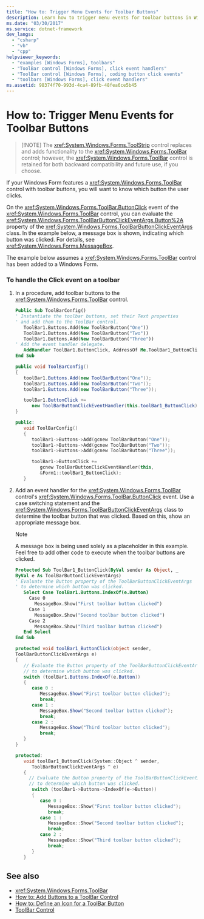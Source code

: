 ```yaml
---
title: "How to: Trigger Menu Events for Toolbar Buttons"
description: Learn how to trigger menu events for toolbar buttons in Windows Forms, by means of code samples in Visual Basic, C#, and CPP.
ms.date: "03/30/2017"
ms.service: dotnet-framework
dev_langs:
  - "csharp"
  - "vb"
  - "cpp"
helpviewer_keywords:
  - "examples [Windows Forms], toolbars"
  - "ToolBar control [Windows Forms], click event handlers"
  - "ToolBar control [Windows Forms], coding button click events"
  - "toolbars [Windows Forms], click event handlers"
ms.assetid: 98374f70-993d-4ca4-89fb-48fea6ce5b45
---
```

# How to: Trigger Menu Events for Toolbar Buttons
>
> [!NOTE]
> The <xref:System.Windows.Forms.ToolStrip> control replaces and adds functionality to the <xref:System.Windows.Forms.ToolBar> control; however, the <xref:System.Windows.Forms.ToolBar> control is retained for both backward compatibility and future use, if you choose.

If your Windows Form features a <xref:System.Windows.Forms.ToolBar> control with toolbar buttons, you will want to know which button the user clicks.

On the <xref:System.Windows.Forms.ToolBar.ButtonClick> event of the <xref:System.Windows.Forms.ToolBar> control, you can evaluate the <xref:System.Windows.Forms.ToolBarButtonClickEventArgs.Button%2A> property of the <xref:System.Windows.Forms.ToolBarButtonClickEventArgs> class. In the example below, a message box is shown, indicating which button was clicked. For details, see <xref:System.Windows.Forms.MessageBox>.

The example below assumes a <xref:System.Windows.Forms.ToolBar> control has been added to a Windows Form.

### To handle the Click event on a toolbar

1. In a procedure, add toolbar buttons to the <xref:System.Windows.Forms.ToolBar> control.

    ```vb
    Public Sub ToolBarConfig()
    ' Instantiate the toolbar buttons, set their Text properties
    ' and add them to the ToolBar control.
       ToolBar1.Buttons.Add(New ToolBarButton("One"))
       ToolBar1.Buttons.Add(New ToolBarButton("Two"))
       ToolBar1.Buttons.Add(New ToolBarButton("Three"))
    ' Add the event handler delegate.
       AddHandler ToolBar1.ButtonClick, AddressOf Me.ToolBar1_ButtonClick
    End Sub
    ```

    ```csharp
    public void ToolBarConfig()
    {
       toolBar1.Buttons.Add(new ToolBarButton("One"));
       toolBar1.Buttons.Add(new ToolBarButton("Two"));
       toolBar1.Buttons.Add(new ToolBarButton("Three"));

       toolBar1.ButtonClick +=
          new ToolBarButtonClickEventHandler(this.toolBar1_ButtonClick);
    }
    ```

    ```cpp
    public:
       void ToolBarConfig()
       {
          toolBar1->Buttons->Add(gcnew ToolBarButton("One"));
          toolBar1->Buttons->Add(gcnew ToolBarButton("Two"));
          toolBar1->Buttons->Add(gcnew ToolBarButton("Three"));

          toolBar1->ButtonClick +=
             gcnew ToolBarButtonClickEventHandler(this,
             &Form1::toolBar1_ButtonClick);
       }
    ```

2. Add an event handler for the <xref:System.Windows.Forms.ToolBar> control's <xref:System.Windows.Forms.ToolBar.ButtonClick> event. Use a case switching statement and the <xref:System.Windows.Forms.ToolBarButtonClickEventArgs> class to determine the toolbar button that was clicked. Based on this, show an appropriate message box.

    > [!NOTE]
    > A message box is being used solely as a placeholder in this example. Feel free to add other code to execute when the toolbar buttons are clicked.

    ```vb
    Protected Sub ToolBar1_ButtonClick(ByVal sender As Object, _
    ByVal e As ToolBarButtonClickEventArgs)
    ' Evaluate the Button property of the ToolBarButtonClickEventArgs
    ' to determine which button was clicked.
       Select Case ToolBar1.Buttons.IndexOf(e.Button)
         Case 0
           MessageBox.Show("First toolbar button clicked")
         Case 1
           MessageBox.Show("Second toolbar button clicked")
         Case 2
           MessageBox.Show("Third toolbar button clicked")
       End Select
    End Sub
    ```

    ```csharp
    protected void toolBar1_ButtonClick(object sender,
    ToolBarButtonClickEventArgs e)
    {
       // Evaluate the Button property of the ToolBarButtonClickEventArgs
       // to determine which button was clicked.
       switch (toolBar1.Buttons.IndexOf(e.Button))
       {
          case 0 :
             MessageBox.Show("First toolbar button clicked");
             break;
          case 1 :
             MessageBox.Show("Second toolbar button clicked");
             break;
          case 2 :
             MessageBox.Show("Third toolbar button clicked");
             break;
       }
    }
    ```

    ```cpp
    protected:
       void toolBar1_ButtonClick(System::Object ^ sender,
          ToolBarButtonClickEventArgs ^ e)
       {
         // Evaluate the Button property of the ToolBarButtonClickEventArgs
         // to determine which button was clicked.
          switch (toolBar1->Buttons->IndexOf(e->Button))
          {
             case 0 :
                MessageBox::Show("First toolbar button clicked");
                break;
             case 1 :
                MessageBox::Show("Second toolbar button clicked");
                break;
             case 2 :
                MessageBox::Show("Third toolbar button clicked");
                break;
          }
       }
    ```

## See also

- <xref:System.Windows.Forms.ToolBar>
- [How to: Add Buttons to a ToolBar Control](how-to-add-buttons-to-a-toolbar-control.md)
- [How to: Define an Icon for a ToolBar Button](how-to-define-an-icon-for-a-toolbar-button.md)
- [ToolBar Control](toolbar-control-windows-forms.md)
